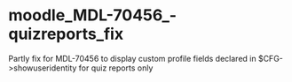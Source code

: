 # moodle_MDL-70456_-quizreports_fix
Partly fix for MDL-70456 to display custom profile fields declared in $CFG->showuseridentity for quiz reports only
